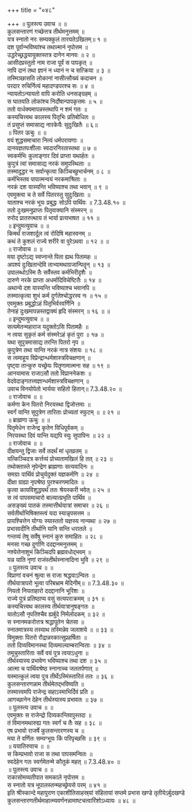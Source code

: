 +++
title = "०४८"

+++
॥ पुलस्त्य उवाच ॥ ॥  
कुलसन्तारणं गच्छेत्तत्र तीर्थमनुत्तमम् ॥  
यत्र स्नातो नरः सम्यक्कुलं तारयतेऽखिलम्॥ १ ॥  
दश पूर्वान्भविष्यांश्च तथात्मानं नृपोत्तम ॥  
उद्धरेच्छ्रद्धयायुक्तस्तत्र दानेन मानवः ॥ २ ॥  
आसीदप्रस्तुतो नाम राजा पूर्वं स पापकृत् ॥  
नापि दानं तथा ज्ञानं न ध्यानं न च सत्क्रिया ॥ ३ ॥  
तस्मिञ्छासति लोकानां नासीत्सौख्यं कदाचन ॥  
परदार रुचिर्नित्यं महादण्डपरश्च सः ॥ ४ ॥  
न्यायतोऽन्यायतो वापि करोति धनसङ्ग्रहम् ॥  
स घातयति लोकांश्च निर्दोषान्पापकृत्तमः ॥ ५ ॥  
ततो वार्धक्यमापन्नस्तथापि न शमं गतः ॥  
कस्यचित्त्वथ कालस्य पितृभिः प्रतिबोधितः ॥  
तं प्रसुप्तं समासाद्य नारकेयैः सुदुःखितैः ॥ ६॥  
॥ पितर ऊचुः ॥ ॥  
वयं शुद्धसमाचारा नित्यं धर्मपरायणाः ॥  
दानयज्ञतपःशीलाः स्वदारनिरतास्तथा ॥ ७ ॥  
स्वकर्मभिः कुलाङ्गार दिवं प्राप्ता यथार्हतः ॥  
कुपुत्रं त्वां समासाद्य नरकं समुपस्थिताः ॥  
तस्मादुद्धर नः सर्वान्कृत्वा किञ्चिच्छुभार्चनम् ॥ ८ ॥  
कर्मभिस्तव पापात्मन्वयं नरकमाश्रिताः ॥  
नरकं दश यास्यन्ति भविष्याश्च तथा भवान् ॥ ९ ॥  
एवमुक्त्वा च ते सर्वे पितरस्तु सुदुःखिताः ॥  
याताश्च नरकं भूयः प्रबुद्धः सोऽपि पार्थिवः ॥ 7.3.48.१० ॥  
ततो दुःखमनुप्राप्तः पितृवाक्यानि संस्मरन् ॥  
रुरोद प्रातरुत्थाय तं भार्या प्रत्यभाषत ॥ ११ ॥  
॥ इन्दुमत्युवाच ॥ ॥  
किमर्थं राजशार्दूल त्वं रोदिषि महास्वनम् ॥  
कथं ते कुशलं राज्ये शरीरे वा पुरेऽथवा ॥ १२ ॥ ॥  
॥ राजोवाच ॥ ॥  
मया दृष्टोऽद्य स्वप्नान्ते पिता ह्यथ पितामहः ॥  
अपश्यं दुःखितान्देवि ताभ्यामथाग्रजान्पितॄन् ॥ १३ ॥  
उपालब्धोऽस्मि तैः सर्वैस्तव कर्मभिरीदृशैः ॥  
दारुणे नरके प्राप्ता अधर्मादिविचेष्टितैः ॥ १४ ॥  
अथान्ये दश यास्यन्ति भविष्याश्च भवानपि ॥  
तस्मात्कृत्वा शुभं कर्म दुर्गतेश्चोद्धरस्व नः ॥ १५ ॥  
एवमुक्तः प्रबुद्धोऽहं पितृभिर्वरवर्णिनि ॥  
तेनाहं दुःखमापन्नस्तद्वाक्यं हृदि संस्मरन् ॥ १६ ॥ ॥  
॥ इन्दुमत्युवाच ॥ ॥  
सत्यमेतन्महाराज यदुक्तोऽसि पितामहैः ॥  
न त्वया सुकृतं कर्म संस्मरेऽहं कृतं पुरा ॥ १७ ॥  
यथा सुपुत्रमासाद्य तरन्ति पितरो नृप ॥  
कुपुत्रेण तथा यान्ति नरकं नात्र संशयः ॥ १८ ॥  
स त्वमाहूय विप्रेन्द्रान्धर्मशास्त्रविचक्षणान् ॥  
पृष्ट्वा तान्कुरु यच्छ्रेयः पितॄणामात्मना सह ॥ १९ ॥  
आनयामास राजाऽसौ ततो विप्राननेकशः ॥  
वेदवेदाङ्गतत्त्वज्ञान्धर्मशास्त्रविचक्षणान् ॥  
उवाच विनयोपेतो भार्यया सहितो हितान्॥ 7.3.48.२० ॥  
॥ राजोवाच ॥ ॥  
कर्मणा केन पितरो निरयस्था द्विजोत्तमाः ॥  
स्वर्गं यान्ति सुपुत्रेण तारिताः प्रोच्यतां स्फुटम् ॥ ॥ २१ ॥  
॥ ब्राह्मणा ऊचुः ॥ ॥  
पितृमेधेन राजेन्द्र कृतेन विधिपूर्वकम् ॥  
निरयस्था दिवं यान्ति यद्यपि स्युः सुपापिनः ॥ २२ ॥  
॥ राजोवाच ॥ ॥  
दीक्षयन्तु द्विजाः सर्वे तदर्थं मां धृतव्रतम् ॥  
यत्किञ्चिदत्र कर्त्तव्यं प्रोच्यतामखिलं हि तत् ॥ २३ ॥  
तथोक्तास्ते नृपेन्द्रेण ब्राह्मणाः सत्यवादिनः ॥  
समग्राः पार्थिवं प्रोचुर्यदुक्तं यज्ञकर्मणि ॥ २४ ॥  
दीक्षा ग्राह्या नृपश्रेष्ठ पुरश्चरणमादितः ॥  
कृत्वा कायविशुद्ध्यर्थं ततः श्रेयस्करी भवेत् ॥ २५ ॥  
स त्वं पापसमाचारो बाल्यात्प्रभृति पार्थिव ॥  
असङ्ख्यं पातकं तस्मात्तीर्थयात्रां समाचर ॥ २६ ॥  
सर्वतीर्थाभिषिक्तस्त्वं यदा स्यान्नृपसत्तम ॥  
प्रायश्चित्तेन योग्यः स्यास्ततो यज्ञस्य नान्यथा ॥ २७ ॥  
प्रभासादीनि तीर्थानि यानि सन्ति धरातले ॥  
गन्तव्यं तेषु सर्वेषु स्नानं कुरु समाहितः ॥ २८ ॥  
मनसा गच्छ दुर्गाणि ददद्दानमनुत्तमम् ॥  
नश्येत्तेनाशुभं किञ्चिदपि ब्रह्मवधोद्भवम् ॥  
यन्न याति नृणां राजंस्तीर्थस्नानादिना भुवि ॥ २९ ॥  
॥ पुलस्त्य उवाच ॥ ॥  
विप्राणां वचनं श्रुत्वा स राजा श्रद्धयाऽन्वितः ॥  
तीर्थयात्रापरो भूत्वा परिबभ्राम मेदिनीम्॥ ॥ 7.3.48.३० ॥  
नियतो नियताहारो ददद्दानानि भूरिशः ॥  
राज्ये पुत्रं प्रतिष्ठाप्य वसुं सत्यपराक्रमम् ॥ ३१ ॥  
कस्यचित्त्वथ कालस्य तीर्थयात्रानुषङ्गतः ॥  
यातोऽसौ नृपतिश्चैव ह्यर्बुदे निर्मलोदकम् ॥ ३२ ॥  
स स्नानमकरोत्तत्र श्रद्धापूतेन चेतसा ॥  
स्नातमात्रस्य तस्याथ तस्मिन्नेव जलाशये ॥ ॥ ३३ ॥  
विमुक्ताः पितरो रौद्रान्नरकात्सुप्रहर्षिताः ॥  
ततो दिव्यविमानस्था दिव्यमाल्याम्बरान्विताः ॥ ३४ ॥  
तमूचुस्तारिताः सर्वे वयं पुत्र त्वयाऽधुना ॥  
तीर्थस्यास्य प्रभावेण भविष्याश्च तथा दश ॥ ३५ ॥  
आत्मा च पार्थिवश्रेष्ठ स्नानाच्च जलतर्पणात् ॥  
यस्मात्कुलं त्वया पुत्र तीर्थेऽस्मिंस्तारितं ततः ॥ ३६ ॥  
कुलसन्तारणन्नाम तीर्थमेतद्भविष्यति ॥  
तस्मात्त्वमपि राजेन्द्र सहाऽस्माभिर्दिवं प्रति ॥  
आगच्छानेन देहेन तीर्थस्यास्य प्रभावतः ॥ ३७ ॥  
॥ पुलस्त्य उवाच ॥ ॥  
एवमुक्तः स राजेन्द्रो दिव्यकान्तिवपुस्तदा ॥  
तं विमानमथारुह्य गतः स्वर्गं च तैः सह ॥ ३८ ॥  
एष प्रभावो राजर्षे कुलसन्तारणस्य च ॥  
मया ते वर्णितः सम्यग्भूयः किं परिपृच्छसि ॥ ३९ ॥  
॥ ययातिरुवाच ॥ ॥  
स किम्प्रभावो राजा स तथा पापसमन्वितः ॥  
स्वदेहेन गतः स्वर्गमेतन्मे कौतुकं महत् ॥ 7.3.48.४० ॥  
॥ पुलस्त्य उवाच ॥ ॥  
राकासोमव्यतीपात समकाले नृपोत्तम ॥  
स स्नातो यत्र भूपालस्तन्महच्छ्रेयसे परम् ॥ ४१ ॥  
इति श्रीस्कान्दे महापुराण एकाशीतिसाहस्र्यां संहितायां सप्तमे प्रभास खण्डे तृतीयेऽर्बुदखण्डे कुलसन्तारणतीर्थमाहात्म्यवर्णनन्नामाष्टचत्वारिंशोऽध्यायः ॥ ४८ ॥